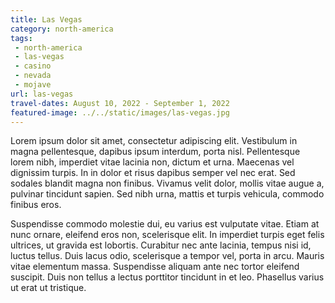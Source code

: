 ```yaml
---
title: Las Vegas
category: north-america
tags:
 - north-america
 - las-vegas
 - casino
 - nevada
 - mojave
url: las-vegas
travel-dates: August 10, 2022 - September 1, 2022
featured-image: ../../static/images/las-vegas.jpg
---
```


Lorem ipsum dolor sit amet, consectetur adipiscing elit. Vestibulum in magna pellentesque, dapibus ipsum interdum, porta nisl. Pellentesque lorem nibh, imperdiet vitae lacinia non, dictum et urna. Maecenas vel dignissim turpis. In in dolor et risus dapibus semper vel nec erat. Sed sodales blandit magna non finibus. Vivamus velit dolor, mollis vitae augue a, pulvinar tincidunt sapien. Sed nibh urna, mattis et turpis vehicula, commodo finibus eros.

Suspendisse commodo molestie dui, eu varius est vulputate vitae. Etiam at nunc ornare, eleifend eros non, scelerisque elit. In imperdiet turpis eget felis ultrices, ut gravida est lobortis. Curabitur nec ante lacinia, tempus nisi id, luctus tellus. Duis lacus odio, scelerisque a tempor vel, porta in arcu. Mauris vitae elementum massa. Suspendisse aliquam ante nec tortor eleifend suscipit. Duis non tellus a lectus porttitor tincidunt in et leo. Phasellus varius ut erat ut tristique.